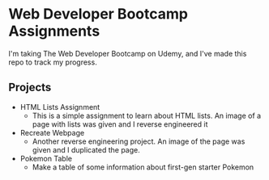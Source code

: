 # Web Developer Bootcamp Assignments
I'm taking The Web Developer Bootcamp on Udemy, and I've made this repo to track my progress.

## Projects
* HTML Lists Assignment
    * This is a simple assignment to learn about HTML lists. An image of a page with lists was given and I reverse engineered it
* Recreate Webpage
    * Another reverse engineering project. An image of the page was given and I duplicated the page.
* Pokemon Table
    * Make a table of some information about first-gen starter Pokemon
